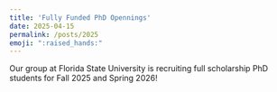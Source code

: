 ```yaml
---
title: 'Fully Funded PhD Opennings'
date: 2025-04-15
permalink: /posts/2025
emoji: ":raised_hands:"
---
```


Our group at Florida State University is recruiting full scholarship PhD students for Fall 2025 and Spring 2026!
